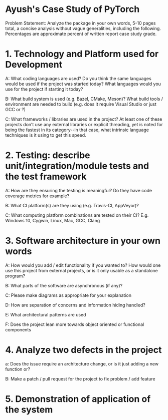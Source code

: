 # Ayush's Case Study of PyTorch

Problem Statement: Analyze the package in your own words, 5-10 pages total, a concise analysis without vague generalities, including the following. Percentages are approximate percent of written report case study grade.

# 1. Technology and Platform used for Development

A: What coding languages are used? Do you think the same languages would be used if the project was started today? What languages would you use for the project if starting it today?


B: What build system is used (e.g. Bazel, CMake, Meson)? What build tools / environment are needed to build (e.g. does it require Visual Studio or just GCC or ?)

C: What frameworks / libraries are used in the project? At least one of these projects don’t use any external libraries or explicit threading, yet is noted for being the fastest in its category--in that case, what intrinsic language techniques is it using to get this speed.


# 2. Testing: describe unit/integration/module tests and the test framework

A: How are they ensuring the testing is meaningful? Do they have code coverage metrics for example?

B: What CI platform(s) are they using (e.g. Travis-CI, AppVeyor)?

C: What computing platform combinations are tested on their CI? E.g. Windows 10, Cygwin, Linux, Mac, GCC, Clang

# 3. Software architecture in your own words

A: How would you add / edit functionality if you wanted to? How would one use this project from external projects, or is it only usable as a standalone program?

B: What parts of the software are asynchronous (if any)?

C: Please make diagrams as appropriate for your explanation

D: How are separation of concerns and information hiding handled?

E: What architectural patterns are used

F: Does the project lean more towards object oriented or functional components

# 4. Analyze two defects in the project

a: Does the issue require an architecture change, or is it just adding a new function or?

B: Make a patch / pull request for the project to fix problem / add feature

# 5. Demonstration of application of the system
